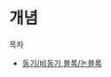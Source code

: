 # 개념

목차

- [동기/비동기,블록/논블록](https://github.com/Crazy0416/Study_Summery/blob/master/Concept/%eb%8f%99%ea%b8%b0_%eb%b9%84%eb%8f%99%ea%b8%b0_%eb%b8%94%eb%a1%9d_%eb%85%bc%eb%b8%94%eb%a1%9d.md)

